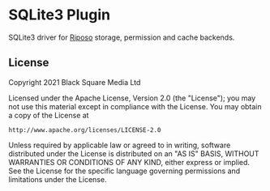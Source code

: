 # SQLite3 Plugin

SQLite3 driver for [Riposo](https://github.com/riposo/riposo) storage,
permission and cache backends.

## License

Copyright 2021 Black Square Media Ltd

Licensed under the Apache License, Version 2.0 (the "License"); you may not use
this material except in compliance with the License. You may obtain a copy of
the License at

    http://www.apache.org/licenses/LICENSE-2.0

Unless required by applicable law or agreed to in writing, software distributed
under the License is distributed on an "AS IS" BASIS, WITHOUT WARRANTIES OR
CONDITIONS OF ANY KIND, either express or implied. See the License for the
specific language governing permissions and limitations under the License.
